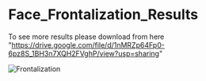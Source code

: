 # Face_Frontalization_Results

To see more results please download from here "https://drive.google.com/file/d/1nMRZp64Fp0-6pz8S_1BH3n7XQH2FVghP/view?usp=sharing"

![Frontalization](https://user-images.githubusercontent.com/29463052/212825054-a11669b9-2d0a-4caf-bb40-07339ed948da.jpg)
